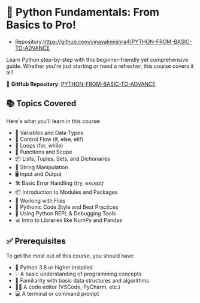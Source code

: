 # 🚀 Python Fundamentals: From Basics to Pro!
- Repository:https://github.com/vinayakmishra4/PYTHON-FROM-BASIC-TO-ADVANCE 

Learn Python step-by-step with this beginner-friendly yet comprehensive guide. Whether you're just starting or need a refresher, this course covers it all!

📌 **GitHub Repository**: [PYTHON-FROM-BASIC-TO-ADVANCE](https://github.com/vinayakmishra4/PYTHON-FROM-BASIC-TO-ADVANCE/README.md)

## 📚 Topics Covered
Here's what you'll learn in this course:

- 🧮 Variables and Data Types
- 🔁 Control Flow (if, else, elif)
- 🔄 Loops (for, while)
- 🧠 Functions and Scope
- 📦 Lists, Tuples, Sets, and Dictionaries
- 📝 String Manipulation
- 🖥️ Input and Output
- 🛠️ Basic Error Handling (try, except)
- 📦 Introduction to Modules and Packages
- 📂 Working with Files
- 🧪 Pythonic Code Style and Best Practices
- 🧰 Using Python REPL & Debugging Tools
- 📊 Intro to Libraries like NumPy and Pandas

## ✅ Prerequisites

To get the most out of this course, you should have:

- 🐍 Python 3.8 or higher installed
- 💡 A basic understanding of programming concepts
- 🧮 Familiarity with basic data structures and algorithms
- 🧑‍💻 A code editor (VSCode, PyCharm, etc.)
- 💻 A terminal or command prompt
